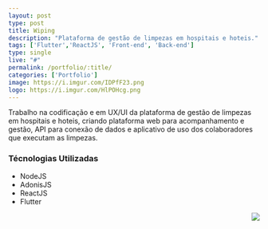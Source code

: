 ```yaml
---
layout: post
type: post
title: Wiping
description: "Plataforma de gestão de limpezas em hospitais e hoteis."
tags: ['Flutter','ReactJS', 'Front-end', 'Back-end']
type: single
live: "#"
permalink: /portfolio/:title/
categories: ['Portfolio']
image: https://i.imgur.com/IDPfF23.png
logo: https://i.imgur.com/HlPOHcg.png
---
```


Trabalho na codificação e em UX/UI da plataforma de gestão de limpezas em hospitais e hoteis, criando plataforma web para acompanhamento e gestão, API para conexão de dados e aplicativo de uso dos colaboradores que executam as limpezas.

### Técnologias Utilizadas

- NodeJS
- AdonisJS
- ReactJS
- Flutter

<img align="right" src="https://i.imgur.com/IDPfF23.png">

